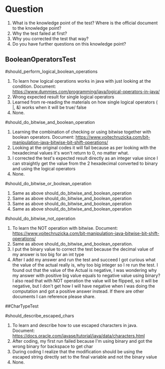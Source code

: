 # Question
1. What is the knowledge point of the test? Where is the official document to the knowledge point?
2. Why the test failed at first?
3. Why you corrected the test that way?
4. Do you have further questions on this knowledge point?

## BooleanOperatorsTest

#should_perform_logical_boolean_operations
1. To learn how logical operations works in java with just looking at the condition. Document: https://www.dummies.com/programming/java/logical-operators-in-java/
2. Wrong expected result for single logical operators
3. Learned from re-reading the materials on how single logical operators ( |, &) works when it will be true/ false
4. None.


#should_do_bitwise_and_boolean_operation
1. Learning the combination of checking or using bitwise together with boolean operators. Document: https://www.vojtechruzicka.com/bit-manipulation-java-bitwise-bit-shift-operations/
2. Looking at the original codes it will fail because as per looking with the hexadecimal values it's won't return to 0, no matter what.
3. I corrected the test's expected result directly as an integer value since I can straightly get the value from the 2 hexadecimal converted to binary and using the logical operators
4. None.

#should_do_bitwise_or_boolean_operation
1. Same as above should_do_bitwise_and_boolean_operation
2. Same as above should_do_bitwise_and_boolean_operation
3. Same as above should_do_bitwise_and_boolean_operation
4. Same as above should_do_bitwise_and_boolean_operation

#should_do_bitwise_not_operation
1. To learn the NOT operation with bitwise. Document: https://www.vojtechruzicka.com/bit-manipulation-java-bitwise-bit-shift-operations/
2. Same as above should_do_bitwise_and_boolean_operation. 
3. I put the binary value to correct the test because the decimal value of my answer is too big for an int type
4. After I add my answer and run the test and succeed I got curious what the value of the actual 
really is, why too big integer so I re run the test. I found out that the value of the Actual is negative,
I was wondering why my answer with positive big value equals to negative value using binary?
I also read that with NOT operation the value will be flipped, so it will be negative, but I don't get
how I will have negative when I was doing the computation and got a positive answer instead. If there are other 
documents I can reference please share.




##CharTypeTest

#should_describe_escaped_chars
1. To learn and describe how to use escaped characters in java. Document: https://docs.oracle.com/javase/tutorial/java/data/characters.html
2. After coding, my first run failed because I'm using binary and got the wrong binary for backspace to get char
3. During coding I realize that the modification should be using the escaped string directly set to the final variable 
and not the binary value
4. None. 

